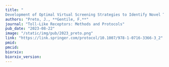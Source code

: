 ```yaml
---
title: "
Development of Optimal Virtual Screening Strategies to Identify Novel Toll-Like Receptor Ligands Using the DockBox Suite"
authors: "Preto, J., **Gentile, F.**"
journal: "Toll-Like Receptors: Methods and Protocols"
pub_date: "2023-08-22"
image: "/static/img/pub/2023_preto.png"
link: "https://link.springer.com/protocol/10.1007/978-1-0716-3366-3_2"
pmid:
pmcid:
biorxiv:
biorxiv_version:
---
```

